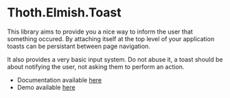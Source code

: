 # Thoth.Elmish.Toast

This library aims to provide you a nice way to inform the user that something occured. By attaching itself at the top level of your application toasts can be persistant between page navigation.

It also provides a very basic input system. Do not abuse it, a toast should be about notifying the user, not asking them to perform an action.

- Documentation available [here](https://thoth-org.github.io/Thoth.Elmish.Toast/)
- Demo available [here](https://thoth-org.github.io/Thoth.Elmish.Toast/demo.html)
